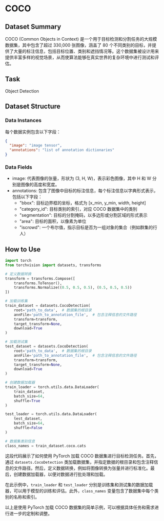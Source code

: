 # COCO

## Dataset Summary

COCO (Common Objects in Context) 是一个用于目标检测和分割任务的大规模数据集，其中包含了超过 330,000 张图像，涵盖了 80 个不同类别的目标，并提供了大量的标注信息，包括目标位置、类别和遮挡情况等。这个数据集被设计用来提供丰富多样的视觉场景，从而使算法能够在真实世界的复杂环境中进行测试和评估。

## Task

Object Detection

## Dataset Structure

### Data Instances

每个数据实例包含以下字段：

```json
{
  "image": "image tensor",
  "annotations": "list of annotation dictionaries"
}
```

### Data Fields

- image: 代表图像的张量，形状为 (3, H, W)，表示彩色图像，其中 H 和 W 分别是图像的高度和宽度。
- annotations: 包含了图像中目标的标注信息，每个标注信息以字典形式表示，包括以下字段：
  - "bbox": 目标边界框的坐标，格式为 [x_min, y_min, width, height]
  - "category_id": 目标类别的索引，对应 COCO 数据集中的类别
  - "segmentation": 目标的分割掩码，以多边形或分割区域的形式表示
  - "area": 目标的面积，以像素为单位
  - "iscrowd": 一个布尔值，指示目标是否为一组对象的集合（例如群集的行人）


## How to Use

```python
import torch
from torchvision import datasets, transforms

# 定义数据转换
transform = transforms.Compose([
    transforms.ToTensor(),
    transforms.Normalize((0.5, 0.5, 0.5), (0.5, 0.5, 0.5))
])

# 加载训练集
train_dataset = datasets.CocoDetection(
    root='path_to_data',  # 数据集的根目录
    annFile='path_to_annotation_file',  # 包含注释信息的文件路径
    transform=transform,
    target_transform=None,
    download=True
)

# 加载测试集
test_dataset = datasets.CocoDetection(
    root='path_to_data',  # 数据集的根目录
    annFile='path_to_annotation_file',  # 包含注释信息的文件路径
    transform=transform,
    target_transform=None,
    download=True
)

# 创建数据加载器
train_loader = torch.utils.data.DataLoader(
    train_dataset,
    batch_size=64,
    shuffle=True
)

test_loader = torch.utils.data.DataLoader(
    test_dataset,
    batch_size=64,
    shuffle=False
)

# 数据集类别信息
class_names = train_dataset.coco.cats
```

这段代码展示了如何使用 PyTorch 加载 COCO 数据集进行目标检测任务。首先，通过 `datasets.CocoDetection` 类加载数据集，并指定数据的根目录和包含注释信息的文件路径。然后，定义数据转换，例如将图像转换为张量并进行标准化。最后，创建数据加载器，以便对数据进行批处理和加载。

在此示例中，`train_loader` 和 `test_loader` 分别是训练集和测试集的数据加载器，可以用于模型的训练和评估。此外，`class_names` 变量包含了数据集中每个类别的名称和索引。

以上是使用 PyTorch 加载 COCO 数据集的简单示例，可以根据具体任务和需求进行进一步的定制和调整。